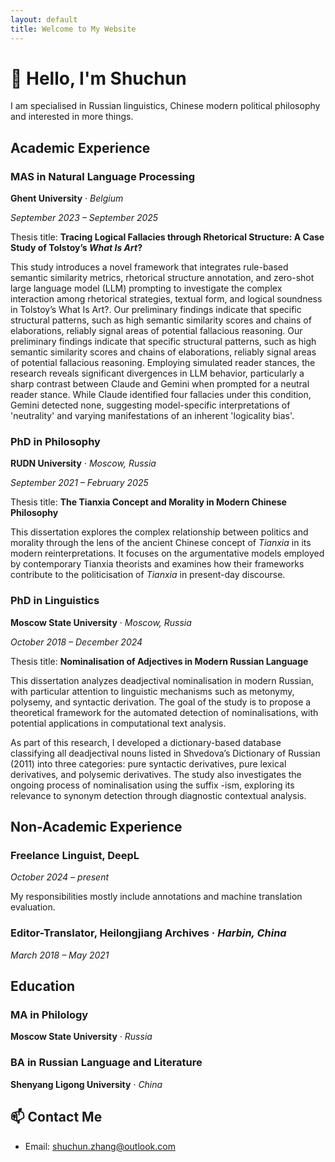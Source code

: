 ```yaml
---
layout: default
title: Welcome to My Website
---
```


# 👋 Hello, I'm Shuchun

I am specialised in Russian linguistics, Chinese modern political philosophy and interested in more things.

## Academic Experience

### **MAS in Natural Language Processing**
**Ghent University** · *Belgium*

*September 2023 – September 2025*

Thesis title: **Tracing Logical Fallacies through Rhetorical Structure: A Case Study of  Tolstoy’s *What Is Art*?**

This study introduces a novel framework that integrates rule-based semantic similarity metrics, rhetorical structure annotation, and zero-shot large language model (LLM) prompting to investigate the complex interaction among rhetorical strategies, textual form, and logical soundness in Tolstoy’s What Is Art?. Our preliminary findings indicate that specific structural patterns, such as high semantic similarity scores and chains of elaborations, reliably signal areas of potential fallacious reasoning. Our preliminary findings indicate that specific structural patterns, such as high semantic similarity scores and chains of elaborations, reliably signal areas of potential fallacious reasoning. Employing simulated reader stances, the research reveals significant divergences in LLM behavior, particularly a sharp contrast between Claude and Gemini when prompted for a neutral reader stance. While Claude identified four fallacies under this condition, Gemini detected none, suggesting model-specific interpretations of 'neutrality' and varying manifestations of an inherent 'logicality bias'.

### **PhD in Philosophy**  

**RUDN University** · *Moscow, Russia*  

*September 2021 – February 2025*

Thesis title: **The Tianxia Concept and Morality in Modern Chinese Philosophy**

This dissertation explores the complex relationship between politics and morality through the lens of the ancient Chinese concept of *Tianxia* in its modern reinterpretations. It focuses on the argumentative models employed by contemporary Tianxia theorists and examines how their frameworks contribute to the politicisation of *Tianxia* in present-day discourse.

### **PhD in Linguistics**  

**Moscow State University** · *Moscow, Russia*

*October 2018 – December 2024*

Thesis title: **Nominalisation of Adjectives in Modern Russian Language**

This dissertation analyzes deadjectival nominalisation in modern Russian, with particular attention to linguistic mechanisms such as metonymy, polysemy, and syntactic derivation. The goal of the study is to propose a theoretical framework for the automated detection of nominalisations, with potential applications in computational text analysis.

As part of this research, I developed a dictionary-based database classifying all deadjectival nouns listed in Shvedova’s Dictionary of Russian (2011) into three categories: pure syntactic derivatives, pure lexical derivatives, and polysemic derivatives. The study also investigates the ongoing process of nominalisation using the suffix -ism, exploring its relevance to synonym detection through diagnostic contextual analysis.

## Non-Academic Experience

### **Freelance Linguist, DeepL**
*October 2024 – present*

My responsibilities mostly include annotations and machine translation evaluation.

### **Editor-Translator, Heilongjiang Archives** · *Harbin, China*
*March 2018 – May 2021*

## Education
  ### **MA in Philology**
  
**Moscow State University** · *Russia*

  ### **BA in Russian Language and Literature**
  
**Shenyang Ligong University** · *China*

## 📫 Contact Me

- Email: [shuchun.zhang@outlook.com](mailto:chun.zhang@outlook.com)
